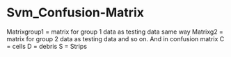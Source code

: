 # Svm_Confusion-Matrix
Matrixgroup1 = matrix for group 1 data as testing data
same way Matrixg2 = matrix for group 2 data as testing data and so on.
And in confusion matrix C = cells 
                        D = debris
                        S = Strips
                        

